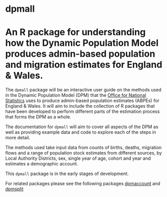 # dpmall
# An R package for understanding how the Dynamic Population Model produces admin-based population and migration estimates for England & Wales.

The `dpmall` package will be an interactive user guide on the methods used
in the Dynamic Population Model (DPM) that the [Office for National
Statistics](https://www.ons.gov.uk/) uses to produce admin-based population estimates (ABPEs) for 
England & Wales. It will aim to include the collection of R packages that 
have been developed to perform different parts of the estimation process that 
forms the DPM as a whole.

The documentation for `dpmall` will aim to cover all aspects of the DPM as well
as providing example data and code to explore each of the steps in more
detail.

The methods used take input data from counts of births, deaths,
migration flows and a range of population stock estimates from different
sources, by Local Authority Districts, sex, single year of age, cohort
and year and estimates a demographic account.

This `dpmall` package is in the early stages of development.

For related packages please see the following packages
[dpmaccount](https://github.com/ONSdigital/dpmaccount)
and 
[dpmsplit](https://github.com/ONSdigital/dpmsplit)

